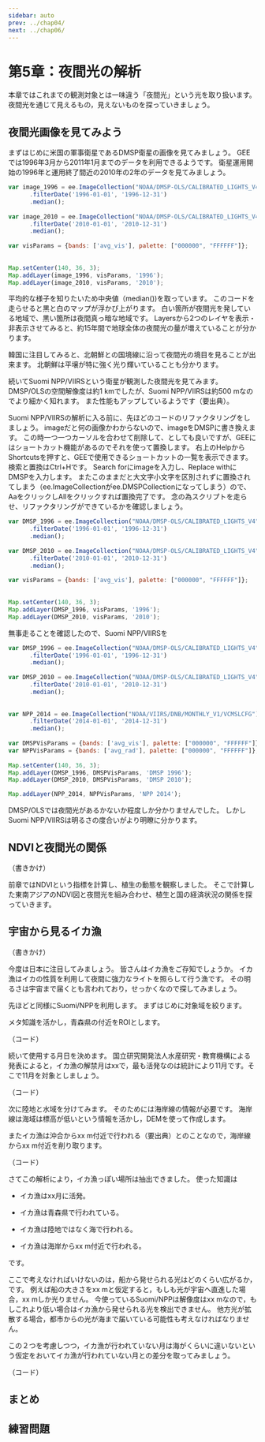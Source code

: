 ```yaml
---
sidebar: auto
prev: ../chap04/
next: ../chap06/
---
```


# 第5章：夜間光の解析

本章ではこれまでの観測対象とは一味違う「夜間光」という光を取り扱います。
夜間光を通じて見えるもの，見えないものを探っていきましょう。

夜間光画像を見てみよう
----------------------

まずはじめに米国の軍事衛星であるDMSP衛星の画像を見てみましょう。
GEEでは1996年3月から2011年1月までのデータを利用できるようです。
衛星運用開始の1996年と運用終了間近の2010年の2年のデータを見てみましょう。

<!--
``` {caption="NightLight" 1=""}
-->
```javascript
var image_1996 = ee.ImageCollection("NOAA/DMSP-OLS/CALIBRATED_LIGHTS_V4")
      .filterDate('1996-01-01', '1996-12-31')
      .median();
 
var image_2010 = ee.ImageCollection("NOAA/DMSP-OLS/CALIBRATED_LIGHTS_V4")
      .filterDate('2010-01-01', '2010-12-31')     
      .median();
      
var visParams = {bands: ['avg_vis'], palette: ["000000", "FFFFFF"]};
      
      
Map.setCenter(140, 36, 3);
Map.addLayer(image_1996, visParams, '1996');
Map.addLayer(image_2010, visParams, '2010');
```

平均的な様子を知りたいため中央値（median())を取っています。
このコードを走らせると黒と白のマップが浮かび上がります。
白い箇所が夜間光を発している地域で、黒い箇所は夜間真っ暗な地域です。
Layersから2つのレイヤを表示・非表示させてみると、約15年間で地球全体の夜間光の量が増えていることが分かります。

韓国に注目してみると、北朝鮮との国境線に沿って夜間光の境目を見ることが出来ます。
北朝鮮は平壌が特に強く光り輝いていることも分かります。

続いてSuomi NPP/VIIRSという衛星が観測した夜間光を見てみます。
DMSP/OLSの空間解像度は約1 kmでしたが、Suomi NPP/VIIRSは約500
mなのでより細かく知れます。 また性能もアップしているようです（要出典）。

Suomi
NPP/VIIRSの解析に入る前に、先ほどのコードのリファクタリングをしましょう。
imageだと何の画像かわからないので、imageをDMSPに書き換えます。
この時一つ一つカーソルを合わせて削除して、としても良いですが、GEEにはショートカット機能があるのでそれを使って置換します。
右上のHelpからShortcutsを押すと、GEEで使用できるショートカットの一覧を表示できます。
検索と置換はCtrl+Hです。 Search forにimageを入力し、Replace
withにDMSPを入力します。
またこのままだと大文字小文字を区別されずに置換されてしまう（ee.ImageCollectionがee.DMSPCollectionになってしまう）ので、AaをクリックしAllをクリックすれば置換完了です。
念の為スクリプトを走らせ、リファクタリングができているかを確認しましょう。

<!--
``` {caption="NightLight" 2=""}
-->
```javascript
var DMSP_1996 = ee.ImageCollection("NOAA/DMSP-OLS/CALIBRATED_LIGHTS_V4")
      .filterDate('1996-01-01', '1996-12-31')
      .median();
 
var DMSP_2010 = ee.ImageCollection("NOAA/DMSP-OLS/CALIBRATED_LIGHTS_V4")
      .filterDate('2010-01-01', '2010-12-31')
      .median();
      
var visParams = {bands: ['avg_vis'], palette: ["000000", "FFFFFF"]};
      
      
Map.setCenter(140, 36, 3);
Map.addLayer(DMSP_1996, visParams, '1996');
Map.addLayer(DMSP_2010, visParams, '2010');
```

無事走ることを確認したので、Suomi NPP/VIIRSを

<!--
``` {caption="NightLight" 3=""}
-->
```javascript
var DMSP_1996 = ee.ImageCollection("NOAA/DMSP-OLS/CALIBRATED_LIGHTS_V4")
      .filterDate('1996-01-01', '1996-12-31')
      .median();
 
var DMSP_2010 = ee.ImageCollection("NOAA/DMSP-OLS/CALIBRATED_LIGHTS_V4")
      .filterDate('2010-01-01', '2010-12-31')
      .median();
      
      
var NPP_2014 = ee.ImageCollection("NOAA/VIIRS/DNB/MONTHLY_V1/VCMSLCFG")
      .filterDate('2014-01-01', '2014-12-31')
      .median();
      
var DMSPVisParams = {bands: ['avg_vis'], palette: ["000000", "FFFFFF"]};
var NPPVisParams = {bands: ['avg_rad'], palette: ["000000", "FFFFFF"]};
      
Map.setCenter(140, 36, 3);
Map.addLayer(DMSP_1996, DMSPVisParams, 'DMSP 1996');
Map.addLayer(DMSP_2010, DMSPVisParams, 'DMSP 2010');

Map.addLayer(NPP_2014, NPPVisParams, 'NPP 2014');
```

DMSP/OLSでは夜間光があるかないか程度しか分かりませんでした。 しかしSuomi
NPP/VIIRSは明るさの度合いがより明瞭に分かります。

NDVIと夜間光の関係
------------------

（書きかけ）

前章ではNDVIという指標を計算し、植生の動態を観察しました。
そこで計算した東南アジアのNDVI図と夜間光を組み合わせ、植生と国の経済状況の関係を探っていきます。

宇宙から見るイカ漁
------------------

（書きかけ）

今度は日本に注目してみましょう。 皆さんはイカ漁をご存知でしょうか。
イカ漁はイカの性質を利用して夜間に強力なライトを照らして行う漁です。
その明るさは宇宙まで届くとも言われており，せっかくなので探してみましょう。

先ほどと同様にSuomi/NPPを利用します。 まずはじめに対象域を絞ります。

メタ知識を活かし，青森県の付近をROIとします。

（コード）

続いて使用する月日を決めます。
国立研究開発法人水産研究・教育機構による発表によると，イカ漁の解禁月はxxで，最も活発なのは統計により11月です。そこで11月を対象としましょう。

（コード）

次に陸地と水域を分けてみます。 そのためには海岸線の情報が必要です。
海岸線は海域は標高が低いという情報を活かし，DEMを使って作成します。

またイカ漁は沖合からxx
m付近で行われる（要出典）とのことなので，海岸線からxx
m付近を削り取ります。

（コード）

さてこの解析により，イカ漁っぽい場所は抽出できました。 使った知識は

-   イカ漁はxx月に活発。

-   イカ漁は青森県で行われている。

-   イカ漁は陸地ではなく海で行われる。

-   イカ漁は海岸からxx m付近で行われる。

です。

ここで考えなければいけないのは，船から発せられる光はどのくらい広がるか，です。
例えば船の大きさをxx mと仮定すると，もしも光が宇宙へ直進した場合，xx
mしか光りません。 今使っているSuomi/NPPは解像度はxx
mなので，もしこれより低い場合はイカ漁から発せられる光を検出できません。
他方光が拡散する場合，都市からの光が海まで届いている可能性も考えなければなりません。

この２つを考慮しつつ，イカ漁が行われていない月は海がくらいに違いないという仮定をおいてイカ漁が行われていない月との差分を取ってみましょう。

（コード）

まとめ
------

練習問題
--------
